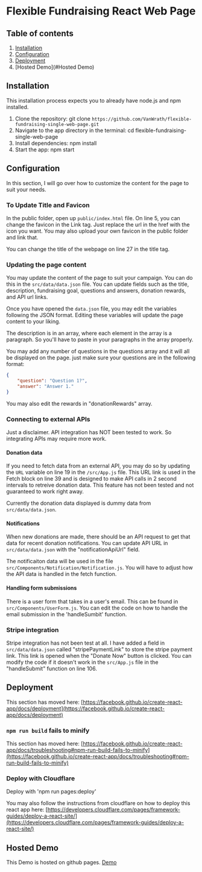 # Flexible Fundraising React Web Page

## Table of contents
1. [Installation](#Installation)
2. [Configuration](#Configuration)
3. [Deployment](#Deployment)
4. [Hosted Demo](#Hosted Demo)

## Installation
This installation process expects you to already have node.js and npm installed.

1. Clone the repository: git clone `https://github.com/VanWrath/flexible-fundraising-single-web-page.git`
2. Navigate to the app directory in the terminal: cd flexible-fundraising-single-web-page
3. Install dependencies: npm install
4. Start the app: npm start

## Configuration

In this section, I will go over how to customize the content for the page to suit your needs.

### To Update Title and Favicon
 In the public folder, open up `public/index.html` file.
 On line 5, you can change the favicon in the Link tag. Just replace the url in the href with the icon you want.
 You may also upload your own favicon in the public folder and link that.

 You can change the title of the webpage on line 27 in the title tag.

 ### Updating the page content

You may update the content of the page to suit your campaign. You can do this in the `src/data/data.json` file. You can update fields such as the title, description, fundraising goal, questions and answers, donation rewards, and API url links.

Once you have opened the `data.json` file, you may edit the variables following the JSON format. Editing these variables will update the page content to your liking.

The description is in an array, where each element in the array is a paragraph. So you'll have to paste in your paragraphs in the array properly.

You may add any number of questions in the questions array and it will all be displayed on the page. just make sure your questions are in the following format:

```json
{
    "question": "Question 1?",
    "answer": "Answer 1."
}
```

You may also edit the rewards in "donationRewards" array.

### Connecting to external APIs

Just a disclaimer. API integration has NOT been tested to work. So integrating APIs may require more work.

#### Donation data

If you need to fetch data from an external API, you may do so by updating the `URL` variable on line 19 in the `/src/App.js` file. This URL link is used in the Fetch block on line 39 and is designed to make API calls in 2 second intervals to retreive donation data. This feature has not been tested and not guaranteed to work right away. 

Currently the donation data displayed is dummy data from `src/data/data.json`.

#### Notifications

When new donations are made, there should be an API request to get that data for recent donation notifications. You can update API URL in `src/data/data.json` with the "notificationApiUrl" field.

The notificaiton data will be used in the file `src/Components/Notification/Notification.js`. You will have to adjust how the API data is handled in the fetch function.

#### Handling form submissions

There is a user form that takes in a user's email. This can be found in `src/Components/UserForm.js`. You can edit the code on how to handle the email submission in the 'handleSumbit' function.

### Stripe integration

Stripe integration has not been test at all. I have added a field in `src/data/data.json` called "stripePaymentLink" to store the stripe payment link. This link is opened when the "Donate Now" button is clicked. You can modify the code if it doesn't work in the `src/App.js` file in the "handleSubmit" function on line 106.

## Deployment

This section has moved here: [https://facebook.github.io/create-react-app/docs/deployment](https://facebook.github.io/create-react-app/docs/deployment)

### `npm run build` fails to minify

This section has moved here: [https://facebook.github.io/create-react-app/docs/troubleshooting#npm-run-build-fails-to-minify](https://facebook.github.io/create-react-app/docs/troubleshooting#npm-run-build-fails-to-minify)

### Deploy with Cloudflare

Deploy with 'npm run pages:deploy'

You may also follow the instructions from cloudflare on how to deploy this react app here: [https://developers.cloudflare.com/pages/framework-guides/deploy-a-react-site/](https://developers.cloudflare.com/pages/framework-guides/deploy-a-react-site/)

## Hosted Demo

This Demo is hosted on github pages.
[Demo](https://vanwrath.github.io/flexible-fundraising-single-web-page/)